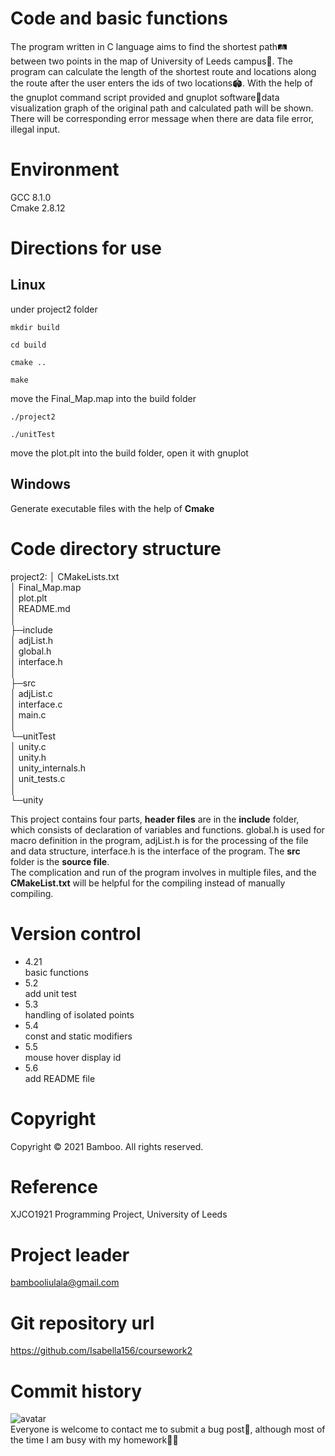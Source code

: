 # Code and basic functions




The program written in C language aims to find the shortest path🛤 between two points in the map of University of Leeds campus🏫. The  program can calculate the length of the shortest route and locations  along the route after the user enters the ids of two locations🏟. With  the help of the gnuplot command script provided and gnuplot  software📃data visualization graph of the original path and calculated  path will be shown. There will be corresponding error message when  there are data file error, illegal input.

# Environment
GCC 8.1.0<br/>
Cmake 2.8.12

# Directions for use
## Linux
under project2 folder
```
mkdir build
```


```
cd build
```


```
cmake ..
```


```
make
```

move the Final_Map.map into the build folder


```
./project2
```

```
./unitTest
```

move the plot.plt into the build folder, open it with gnuplot

## Windows
Generate executable files with the help of **Cmake**

# Code directory structure
project2:
│  CMakeLists.txt</br>
│  Final_Map.map</br>
│  plot.plt</br>
│  README.md</br>
│  </br>
├─include</br>
│      adjList.h</br>
│      global.h</br>
│      interface.h</br>
│      </br>
├─src</br>
│      adjList.c</br>
│      interface.c</br>
│      main.c</br>
│      </br>
└─unitTest</br>
    │  unity.c</br>
    │  unity.h</br>
    │  unity_internals.h</br>
    │  unit_tests.c</br>
    │  </br>
    └─unity</br>

This project contains four parts, **header files** are in the **include** folder, which consists of declaration of variables and functions. global.h is used for macro definition in the program, adjList.h is for the processing of the file and data structure, interface.h is the interface of the program. The **src** folder is the **source file**. <br/>
The complication and run of the program involves in multiple files, and the **CMakeList.txt** will be helpful for the compiling instead of manually compiling. 

# Version control
- 4.21</br>
  basic functions</br>
- 5.2</br>
  add unit test</br>
- 5.3</br>
  handling of isolated points</br>
- 5.4</br>
  const and static modifiers</br>
- 5.5</br>
  mouse hover display id</br>
- 5.6</br>
  add README file</br>

# Copyright
Copyright © 2021 Bamboo. All rights reserved.

# Reference
XJCO1921 Programming Project, University of Leeds

# Project leader
bambooliulala@gmail.com

# Git repository url
https://github.com/Isabella156/coursework2
# Commit history
![avatar](https://i.niupic.com/images/2021/05/06/9h5J.png)</br>
Everyone is welcome to contact me to submit a bug post🤪, although most of the time I am busy with my homework👨‍💻